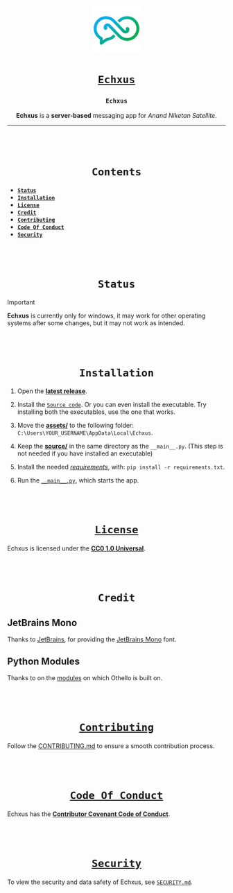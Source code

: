 <div align="center">

[<img src="https://github.com/Infinium-Inc/Echxus/blob/main/assets/images/icon.png" alt="assets/images/icon.png" width=110>](https://github.com/Infinium-Inc/Echxus "Echxus on GitHub")

# [**`Echxus`**](https://github.com/Infinium-Inc/Echxus "Echxus on GitHub")

### **`Echxus`**
**Echxus** is a **server-based** messaging app for _Anand Niketan Satellite_.

---

<br><br>

# **`Contents`**
</div>

* [**`Status`**](https://github.com/Infinium-Inc/Echxus?tab=readme-ov-file#status)
* [**`Installation`**](https://github.com/Infinium-Inc/Echxus?tab=readme-ov-file#installation)
* [**`License`**](https://github.com/Infinium-Inc/Echxus?tab=readme-ov-file#license)
* [**`Credit`**](https://github.com/Infinium-Inc/Echxus?tab=readme-ov-file#credit)
* [**`Contributing`**](https://github.com/Infinium-Inc/Echxus?tab=readme-ov-file#contributing)
* [**`Code Of Conduct`**](https://github.com/Infinium-Inc/Echxus?tab=readme-ov-file#code-of-conduct)
* [**`Security`**](https://github.com/Infinium-Inc/Echxus?tab=readme-ov-file#security)

<br><br>
<div align="center">

# **`Status`**
</div>

> [!IMPORTANT]
> **Echxus** is currently only for windows, it may work for other operating systems after some changes, but it may not work as intended.

<br><br>
<div align="center">

# **`Installation`**

</div>

1. Open the [**latest release**](https://github.com/Infinium-Inc/Echxus/releases/tag/v2.0.0 "v2.0.0").

2. Install the [`Source code`](https://github.com/Infinium-Inc/Echxus/archive/refs/tags/v2.0.0.zip "Source Code installation"). Or you can even install the executable. Try installing both the executables, use the one that works.

3. Move the [**assets/**](https://github.com/Infinium-Inc/Echxus/tree/v2.0.0/assets) to the following folder: 
`C:\Users\YOUR_USERNAME\AppData\Local\Echxus`.

4. Keep the [**source/**](https://github.com/Infinium-Inc/Echxus/tree/v2.0.0/source) in the same directory as the `__main__.py`. (This step is not needed if you have installed an executable)

5. Install the needed [*requirements*](https://github.com/Infinium-Inc/Echxus/blob/v2.0.0/requirements.txt "requirements.txt"), with: `pip install -r requirements.txt`.

6. Run the [`__main__.py`](https://github.com/Infinium-Inc/Echxus/blob/v2.0.0/__main__.py "__main__.py"), which starts the app.

<br><br>
<div align="center">

# [**`License`**](https://creativecommons.org/publicdomain/zero/1.0/ "creativecommons.org Website")

</div>

Echxus is licensed under the [**CC0 1.0 Universal**](https://github.com/Infinium-Inc/Echxus/blob/main/LICENSE.md "License for Echxus").

<br><br>
<div align="center">

# **`Credit`**

</div>

## JetBrains Mono
Thanks to [JetBrains](https://github.com/JetBrains "JetBrains on GitHub"), for providing the [JetBrains Mono](https://github.com/JetBrains/JetBrainsMono) font.

## Python Modules
Thanks to on the [modules](https://github.com/Infinium-Inc/Echxus/blob/main/requirements.txt) on which Othello is built on.

<br><br>
<div align="center">

# [**`Contributing`**](https://github.com/Infinium-Inc/Echxus/blob/main/.github/CONTRIBUTING.md "Contributing on Echxus")

</div>

Follow the [CONTRIBUTING.md](https://github.com/Infinium-Inc/Echxus/blob/main/.github/CONTRIBUTING.md "Contributing for Echxus") to ensure a smooth contribution process.

<br><br>
<div align="center">

# [**`Code Of Conduct`**](https://www.contributor-covenant.org/ "Contributor Covenant Website")

</div>

Echxus has the [**Contributor Covenant Code of Conduct**](https://github.com/Infinium-Inc/Echxus/blob/main/.github/CODE_OF_CONDUCT.md "Code Of Conduct for Echxus").

<br><br>
<div align="center">

# [**`Security`**](https://github.com/Infinium-Inc/Echxus/blob/main/.github/SECURITY.md "Security on Echxus")

</div>

To view the security and data safety of Echxus, see [`SECURITY.md`](https://github.com/Infinium-Inc/Echxus/blob/main/.github/SECURITY.md "Security on Echxus").